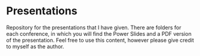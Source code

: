 # Presentations
Repository for the presentations that I have given.  There are folders for each conference, in which you will find the Power Slides and a PDF version of the presentation.  Feel free to use this content, however please give credit to myself as the author.
